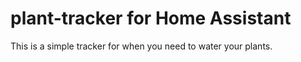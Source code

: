 # plant-tracker for Home Assistant
This is a simple tracker for when you need to water your plants.
